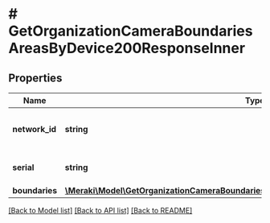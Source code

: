# # GetOrganizationCameraBoundariesAreasByDevice200ResponseInner

## Properties

Name | Type | Description | Notes
------------ | ------------- | ------------- | -------------
**network_id** | **string** | The network id of the camera | [optional]
**serial** | **string** | The serial number of the camera | [optional]
**boundaries** | [**\Meraki\Model\GetOrganizationCameraBoundariesAreasByDevice200ResponseInnerBoundaries**](GetOrganizationCameraBoundariesAreasByDevice200ResponseInnerBoundaries.md) |  | [optional]

[[Back to Model list]](../../README.md#models) [[Back to API list]](../../README.md#endpoints) [[Back to README]](../../README.md)
